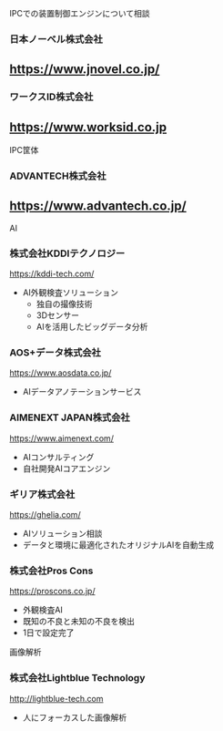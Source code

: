 


IPCでの装置制御エンジンについて相談

### 日本ノーベル株式会社
https://www.jnovel.co.jp/
-

### ワークスID株式会社
https://www.worksid.co.jp
-

IPC筐体

### ADVANTECH株式会社
https://www.advantech.co.jp/
- 

AI

### 株式会社KDDIテクノロジー
https://kddi-tech.com/
* AI外観検査ソリューション
  * 独自の撮像技術
  * 3Dセンサー
  * AIを活用したビッグデータ分析

### AOS+データ株式会社
https://www.aosdata.co.jp/
* AIデータアノテーションサービス

### AIMENEXT JAPAN株式会社
https://www.aimenext.com/
* AIコンサルティング
* 自社開発AIコアエンジン

### ギリア株式会社
https://ghelia.com/
* AIソリューション相談
* データと環境に最適化されたオリジナルAIを自動生成

### 株式会社Pros Cons
https://proscons.co.jp/
* 外観検査AI
* 既知の不良と未知の不良を検出
* 1日で設定完了

画像解析

### 株式会社Lightblue Technology
http://lightblue-tech.com
* 人にフォーカスした画像解析


